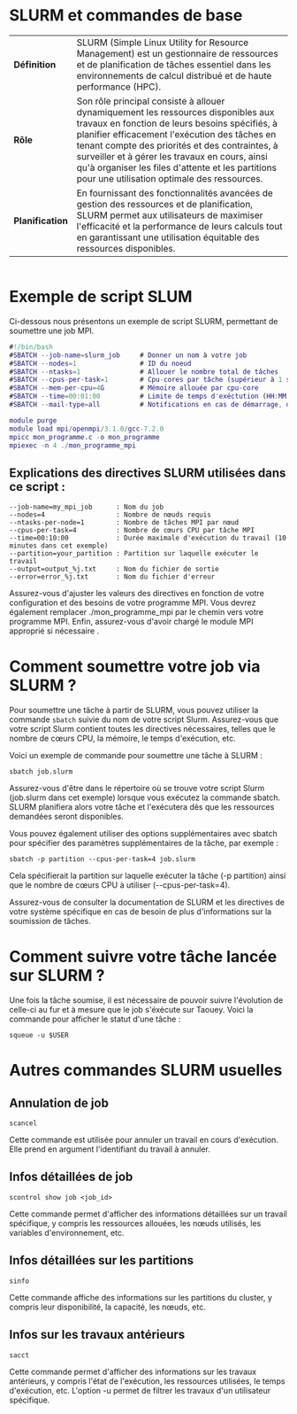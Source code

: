 # SLURM et commandes de base

|              |      |
| ----------- | ----------- |
| **Définition**      | SLURM (Simple Linux Utility for Resource Management) est un gestionnaire de ressources et de planification de tâches essentiel dans les environnements de calcul distribué et de haute performance (HPC).        |
| **Rôle**  | Son rôle principal consiste à allouer dynamiquement les ressources disponibles aux travaux en fonction de leurs besoins spécifiés, à planifier efficacement l'exécution des tâches en tenant compte des priorités et des contraintes, à surveiller et à gérer les travaux en cours, ainsi qu'à organiser les files d'attente et les partitions pour une utilisation optimale des ressources.        |
| **Planification**   | En fournissant des fonctionnalités avancées de gestion des ressources et de planification, SLURM permet aux utilisateurs de maximiser l'efficacité et la performance de leurs calculs tout en garantissant une utilisation équitable des ressources disponibles.        |
```
```

# Exemple de script SLUM
Ci-dessous nous présentons un exemple de script SLURM, permettant de soumettre une job MPI.
```Matlab
#!/bin/bash
#SBATCH --job-name=slurm_job     # Donner un nom à votre job
#SBATCH --nodes=1                # ID du noeud
#SBATCH --ntasks=1               # Allouer le nombre total de tâches
#SBATCH --cpus-per-task=1        # Cpu-cores par tâche (supérieur à 1 si multi-threading)
#SBATCH --mem-per-cpu=4G         # Mémoire allouée par cpu-core 
#SBATCH --time=00:01:00          # Limite de temps d'exéctution (HH:MM:SS)
#SBATCH --mail-type=all          # Notifications en cas de démarrage, d'arrêt et d'erreur

module purge
module load mpi/openmpi/3.1.0/gcc-7.2.0 
mpicc mon_programme.c -o mon_programme
mpiexec -n 4 ./mon_programme_mpi
```
## Explications des directives SLURM utilisées dans ce script :
```
--job-name=my_mpi_job      : Nom du job
--nodes=4                  : Nombre de nœuds requis
--ntasks-per-node=1        : Nombre de tâches MPI par nœud
--cpus-per-task=4          : Nombre de cœurs CPU par tâche MPI
--time=00:10:00            : Durée maximale d'exécution du travail (10 minutes dans cet exemple)
--partition=your_partition : Partition sur laquelle exécuter le travail
--output=output_%j.txt     : Nom du fichier de sortie
--error=error_%j.txt       : Nom du fichier d'erreur
```
Assurez-vous d'ajuster les valeurs des directives en fonction de votre configuration et des besoins de votre programme MPI. 
Vous devrez également remplacer ./mon_programme_mpi par le chemin vers votre programme MPI. 
Enfin, assurez-vous d'avoir chargé le module MPI approprié si nécessaire .

# Comment soumettre votre job via SLURM ?
Pour soumettre une tâche à partir de SLURM, vous pouvez utiliser la commande ```sbatch``` suivie du nom de votre script Slurm. Assurez-vous que votre script Slurm contient toutes les directives nécessaires, telles que le nombre de cœurs CPU, la mémoire, le temps d'exécution, etc.

Voici un exemple de commande pour soumettre une tâche à SLURM :

```
sbatch job.slurm
```

Assurez-vous d'être dans le répertoire où se trouve votre script Slurm (job.slurm dans cet exemple) lorsque vous exécutez la commande sbatch. 
SLURM planifiera alors votre tâche et l'exécutera dès que les ressources demandées seront disponibles.

Vous pouvez également utiliser des options supplémentaires avec sbatch pour spécifier des paramètres supplémentaires de la tâche, par exemple :

```
sbatch -p partition --cpus-per-task=4 job.slurm
```

Cela spécifierait la partition sur laquelle exécuter la tâche (-p partition) ainsi que le nombre de cœurs CPU à utiliser (--cpus-per-task=4).

Assurez-vous de consulter la documentation de SLURM et les directives de votre système spécifique en cas de besoin de plus d'informations sur la soumission de tâches.


# Comment suivre votre tâche lancée sur SLURM ?
Une fois la tâche soumise, il est nécessaire de pouvoir suivre l'évolution de celle-ci au fur et à mesure que le job s'éxécute sur Taouey. Voici la commande pour afficher le statut d'une tâche :

```
squeue -u $USER
```

# Autres commandes SLURM usuelles

## Annulation de job
```
scancel
```  
Cette commande est utilisée pour annuler un travail en cours d'exécution. Elle prend en argument l'identifiant du travail à annuler.

## Infos détaillées de job
```
scontrol show job <job_id>
```  
Cette commande permet d'afficher des informations détaillées sur un travail spécifique, y compris les ressources allouées, les nœuds utilisés, les variables d'environnement, etc.

## Infos détaillées sur les partitions
```
sinfo
```  
Cette commande affiche des informations sur les partitions du cluster, y compris leur disponibilité, la capacité, les nœuds, etc.

## Infos sur les travaux antérieurs
```
sacct
```  
Cette commande permet d'afficher des informations sur les travaux antérieurs, y compris l'état de l'exécution, les ressources utilisées, le temps d'exécution, etc. L'option -u <utilisateur> permet de filtrer les travaux d'un utilisateur spécifique.
